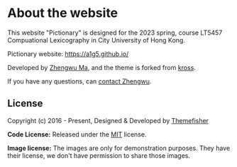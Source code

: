 # About the website

This website "Pictionary" is designed for the 2023 spring, course LT5457 Compuational Lexicography in City University of Hong Kong.

Pictionary website: https://a1g5.github.io/

Developed by [Zhengwu Ma](https://zhengwuma.github.io), and the theme is forked from [kross](https://demo.themefisher.com/kross/).

If you have any questions, can [contact Zhengwu](mailto:zhengwuma2-c@my.cityu.edu.hk).

<!-- licence -->
## License

Copyright (c) 2016 - Present, Designed & Developed by [Themefisher](https://themefisher.com)

**Code License:** Released under the [MIT](https://github.com/themefisher/kross-jekyll/blob/main/LICENSE) license.

**Image license:** The images are only for demonstration purposes. They have their license, we don't have permission to share those images.
